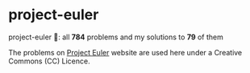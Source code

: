 # project-euler
project-euler 🔢: all **784** problems and my solutions to **79** of them

The problems on [Project Euler](https://projecteuler.net/) website are used here under a Creative Commons (CC) Licence.
